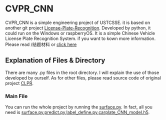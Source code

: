 # CVPR_CNN
CVPR_CNN is a simple engineering project of USTCSSE. it is based on another git project [License-Plate-Recognition](https://github.com/wzh191920/License-Plate-Recognition). Developed by python, it could run on the Windows or raspberryOS. It is a simple Chinese Vehicle License Plate Recognition System. if you want to kown more information. Please read /结题材料 or [click here](https://github.com/L-TianRan/CVPR_CNN/tree/master/结题材料)
## Explanation of Files & Directory
There are many .py files in the root directory. I will explain the use of those developed by ourself. As for other files, please read source code of original project [CLPR](https://github.com/wzh191920/License-Plate-Recognition).
### Main File
You can run the whole project by running the [surface.py](). In fact, all you need is [surface.py](),[predict.py](),[label_define.py](),[carplate_CNN_model.h5]().
